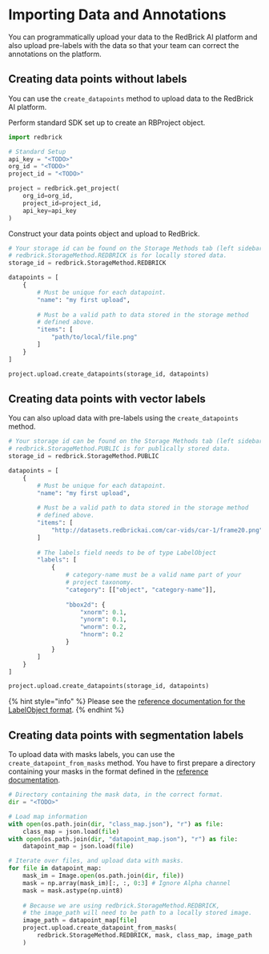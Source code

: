 # Importing Data and Annotations

You can programmatically upload your data to the RedBrick AI platform and also upload pre-labels with the data so that your team can correct the annotations on the platform.&#x20;

## Creating data points without labels

You can use the `create_datapoints` method to upload data to the RedBrick AI platform.&#x20;

Perform standard SDK set up to create an RBProject object.

```python
import redbrick

# Standard Setup
api_key = "<TODO>"
org_id = "<TODO>"
project_id = "<TODO>"

project = redbrick.get_project(
    org_id=org_id,
    project_id=project_id,
    api_key=api_key
)
```

Construct your data points object and upload to RedBrick.

```python
# Your storage id can be found on the Storage Methods tab (left sidebar) on RedBrick AI
# redbrick.StorageMethod.REDBRICK is for locally stored data.
storage_id = redbrick.StorageMethod.REDBRICK

datapoints = [
    {
        # Must be unique for each datapoint.
        "name": "my first upload",
        
        # Must be a valid path to data stored in the storage method
        # defined above.
        "items": [
            "path/to/local/file.png"
        ]
    }
]

project.upload.create_datapoints(storage_id, datapoints)
```

## Creating data points with vector labels

You can also upload data with pre-labels using the `create_datapoints` method.

```python
# Your storage id can be found on the Storage Methods tab (left sidebar) on RedBrick AI
# redbrick.StorageMethod.PUBLIC is for publically stored data.
storage_id = redbrick.StorageMethod.PUBLIC

datapoints = [
    {
        # Must be unique for each datapoint.
        "name": "my first upload",
        
        # Must be a valid path to data stored in the storage method
        # defined above.
        "items": [
            "http://datasets.redbrickai.com/car-vids/car-1/frame20.png"
        ]
        
        # The labels field needs to be of type LabelObject
        "labels": [
            {
                # category-name must be a valid name part of your
                # project taxonomy.
                "category": [["object", "category-name"]],
                
                "bbox2d": {
                    "xnorm": 0.1,
                    "ynorm": 0.1,
                    "wnorm": 0.2,
                    "hnorm": 0.2
                }
            }
        ]
    }
]

project.upload.create_datapoints(storage_id, datapoints)
```

{% hint style="info" %}
Please see the [reference documentation for the LabelObject format](../reference/#labelobject).
{% endhint %}

## Creating data points with segmentation labels

To upload data with masks labels, you can use the `create_datapoint_from_masks` method. You have to first prepare a directory containing your masks in the format defined in the [reference documentation](../reference/#png-mask-formats).

```python
# Directory containing the mask data, in the correct format.
dir = "<TODO>" 

# Load map information
with open(os.path.join(dir, "class_map.json"), "r") as file:
    class_map = json.load(file)
with open(os.path.join(dir, "datapoint_map.json"), "r") as file:
    datapoint_map = json.load(file)

# Iterate over files, and upload data with masks. 
for file in datapoint_map:
    mask_im = Image.open(os.path.join(dir, file))
    mask = np.array(mask_im)[:, :, 0:3] # Ignore Alpha channel
    mask = mask.astype(np.uint8)
    
    # Because we are using redbrick.StorageMethod.REDBRICK, 
    # the image_path will need to be path to a locally stored image. 
    image_path = datapoint_map[file]
    project.upload.create_datapoint_from_masks(
        redbrick.StorageMethod.REDBRICK, mask, class_map, image_path
    )
```
